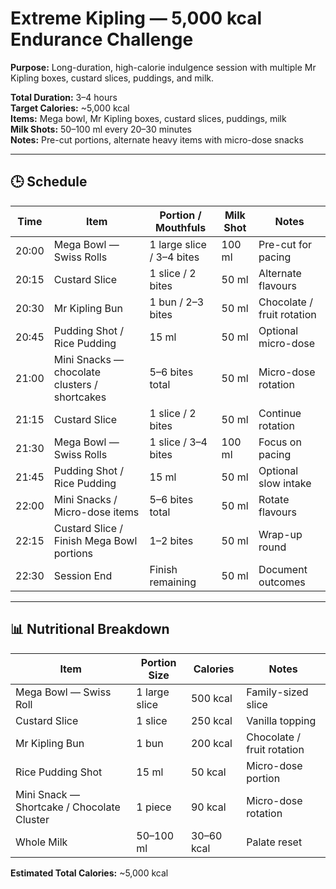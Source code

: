 # Extreme Kipling — 5,000 kcal Endurance Challenge

**Purpose:** Long-duration, high-calorie indulgence session with multiple Mr Kipling boxes, custard slices, puddings, and milk.

**Total Duration:** 3–4 hours  
**Target Calories:** ~5,000 kcal  
**Items:** Mega bowl, Mr Kipling boxes, custard slices, puddings, milk  
**Milk Shots:** 50–100 ml every 20–30 minutes  
**Notes:** Pre-cut portions, alternate heavy items with micro-dose snacks

---

## 🕒 Schedule

| Time  | Item                                          | Portion / Mouthfuls       | Milk Shot | Notes                      |
| ----- | --------------------------------------------- | ------------------------- | --------- | -------------------------- |
| 20:00 | Mega Bowl — Swiss Rolls                       | 1 large slice / 3–4 bites | 100 ml    | Pre-cut for pacing         |
| 20:15 | Custard Slice                                 | 1 slice / 2 bites         | 50 ml     | Alternate flavours         |
| 20:30 | Mr Kipling Bun                                | 1 bun / 2–3 bites         | 50 ml     | Chocolate / fruit rotation |
| 20:45 | Pudding Shot / Rice Pudding                   | 15 ml                     | 50 ml     | Optional micro-dose        |
| 21:00 | Mini Snacks — chocolate clusters / shortcakes | 5–6 bites total           | 50 ml     | Micro-dose rotation        |
| 21:15 | Custard Slice                                 | 1 slice / 2 bites         | 50 ml     | Continue rotation          |
| 21:30 | Mega Bowl — Swiss Rolls                       | 1 slice / 3–4 bites       | 100 ml    | Focus on pacing            |
| 21:45 | Pudding Shot / Rice Pudding                   | 15 ml                     | 50 ml     | Optional slow intake       |
| 22:00 | Mini Snacks / Micro-dose items                | 5–6 bites total           | 50 ml     | Rotate flavours            |
| 22:15 | Custard Slice / Finish Mega Bowl portions     | 1–2 bites                 | 50 ml     | Wrap-up round              |
| 22:30 | Session End                                   | Finish remaining          | 50 ml     | Document outcomes          |

---

## 📊 Nutritional Breakdown

| Item                                       | Portion Size  | Calories   | Notes                      |
| ------------------------------------------ | ------------- | ---------- | -------------------------- |
| Mega Bowl — Swiss Roll                     | 1 large slice | 500 kcal   | Family-sized slice         |
| Custard Slice                              | 1 slice       | 250 kcal   | Vanilla topping            |
| Mr Kipling Bun                             | 1 bun         | 200 kcal   | Chocolate / fruit rotation |
| Rice Pudding Shot                          | 15 ml         | 50 kcal    | Micro-dose portion         |
| Mini Snack — Shortcake / Chocolate Cluster | 1 piece       | 90 kcal    | Micro-dose rotation        |
| Whole Milk                                 | 50–100 ml     | 30–60 kcal | Palate reset               |

**Estimated Total Calories:** ~5,000 kcal
